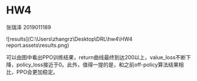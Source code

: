 # HW4

张瑞泽 2019011189

![results](C:\Users\zhangrz\Desktop\DRL\hw4\HW4 report.assets\results.png)

可以由图中看出PPO训练结果，return曲线最终到达200以上，value_loss不断下降，policy_loss接近于0。此外，值得一提的是，和之前off-policy算法结果相比，PPO会更加稳定。